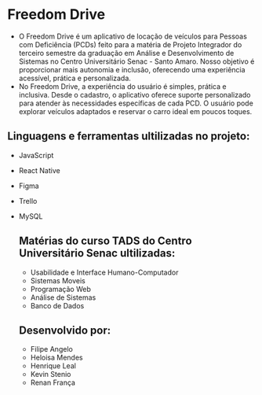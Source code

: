 # Freedom Drive

- O Freedom Drive é um aplicativo de locação de veículos para Pessoas com Deficiência (PCDs) feito para a matéria de Projeto Integrador do terceiro semestre da graduação em Análise e Desenvolvimento de Sistemas no Centro Universitário Senac - Santo Amaro. Nosso objetivo é proporcionar mais autonomia e inclusão, oferecendo uma experiência acessível, prática e personalizada.
- No Freedom Drive, a experiência do usuário é simples, prática e inclusiva. Desde o cadastro, o aplicativo oferece suporte personalizado para atender às necessidades específicas de cada PCD. O usuário pode explorar veículos adaptados e reservar o carro ideal em poucos toques.

## Linguagens e ferramentas ultilizadas no projeto:
- JavaScript
- React Native
- Figma
- Trello
- MySQL

  ## Matérias do curso TADS do Centro Universitário Senac ultilizadas:
  - Usabilidade e Interface Humano-Computador
  - Sistemas Moveis
  - Programação Web
  - Análise de Sistemas
  - Banco de Dados
 
  ## Desenvolvido por:
  - Filipe Angelo
  - Heloisa Mendes
  - Henrique Leal
  - Kevin Stenio
  - Renan França

